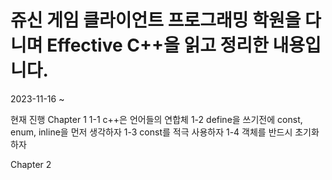 쥬신 게임 클라이언트 프로그래밍 학원을 다니며 Effective C++을 읽고 정리한 내용입니다.
=
2023-11-16 ~

현재 진행
Chapter 1
  1-1 c++은 언어들의 연합체
  1-2 define을 쓰기전에 const, enum, inline을 먼저 생각하자
  1-3 const를 적극 사용하자 
  1-4 객체를 반드시 초기화하자

Chapter 2
  
